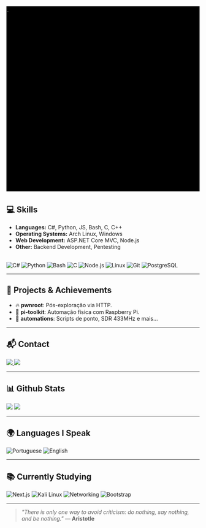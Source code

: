 
  <img src="https://github.com/mednick-sys/mednick-sys/blob/main/shell_me.gif" />

## 💻 Skills

- **Languages:** C#, Python, JS, Bash, C, C++
- **Operating Systems:** Arch Linux, Windows
- **Web Development:** ASP.NET Core MVC, Node.js
- **Other:** Backend Development, Pentesting

<div style="display: inline_block"><br>
  <img alt="C#" height="30" src="https://cdn.jsdelivr.net/gh/devicons/devicon/icons/csharp/csharp-original.svg"/>
  <img alt="Python" height="30" src="https://cdn.jsdelivr.net/gh/devicons/devicon/icons/python/python-original.svg"/>
  <img alt="Bash" height="30" src="https://cdn.jsdelivr.net/gh/devicons/devicon/icons/bash/bash-original.svg"/>
  <img alt="C" height="30" src="https://cdn.jsdelivr.net/gh/devicons/devicon/icons/c/c-original.svg"/>
  <img alt="Node.js" height="30" src="https://cdn.jsdelivr.net/gh/devicons/devicon/icons/nodejs/nodejs-plain-wordmark.svg"/>
  <img alt="Linux" height="30" src="https://cdn.jsdelivr.net/gh/devicons/devicon/icons/linux/linux-original.svg"/>
  <img alt="Git" height="30" src="https://cdn.jsdelivr.net/gh/devicons/devicon/icons/git/git-original.svg"/>
  <img alt="PostgreSQL" height="30" src="https://cdn.jsdelivr.net/gh/devicons/devicon/icons/postgresql/postgresql-original-wordmark.svg"/>
</div>

---

## 🚀 Projects & Achievements

- 🔥 **pwnroot**: Pós-exploração via HTTP.
- 🧰 **pi-toolkit**: Automação física com Raspberry Pi.
- 🤖 **automations**: Scripts de ponto, SDR 433MHz e mais...

---

## 📬 Contact

<div>
  <a href="mailto:gabrielbcoxev@gmail.com">
    <img src="https://img.shields.io/badge/-Gmail-%23333?style=for-the-badge&logo=gmail&logoColor=white">
  </a>
  <a href="https://wa.me/5547999783190" target="_blank">
    <img src="https://img.shields.io/badge/WhatsApp-25D366?style=for-the-badge&logo=whatsapp&logoColor=white">
  </a>
</div>

---

## 📊 Github Stats

<div>
  <img height="150em" src="https://github-readme-stats.vercel.app/api?username=mednick-sys&show_icons=true&theme=dracula&include_all_commits=true&count_private=true"/>
  <img height="150em" src="https://github-readme-stats.vercel.app/api/top-langs/?username=mednick-sys&layout=compact&langs_count=16&theme=dracula"/>
</div>

---

## 🌍 Languages I Speak

<div>
  <img alt="Portuguese" title="Português (Brasil)" height="30" src="https://cdn-icons-png.flaticon.com/512/197/197386.png"/>
  <img alt="English" title="English" height="30" src="https://cdn-icons-png.flaticon.com/512/197/197484.png"/>
</div>

---

## 📚 Currently Studying

<div style="display: inline_block">
  <img alt="Next.js" height="30" src="https://cdn.jsdelivr.net/gh/devicons/devicon/icons/nextjs/nextjs-original.svg"/>
  <img alt="Kali Linux" height="30" src="https://upload.wikimedia.org/wikipedia/commons/2/2b/Kali-dragon-icon.svg"/>
  <img alt="Networking" height="30" src="https://cdn-icons-png.flaticon.com/512/1011/1011863.png"/>
  <img alt="Bootstrap" height="30" src="https://cdn.jsdelivr.net/gh/devicons/devicon/icons/bootstrap/bootstrap-original-wordmark.svg"/>
</div>

---

> _"There is only one way to avoid criticism: do nothing, say nothing, and be nothing."_ — **Aristotle**
